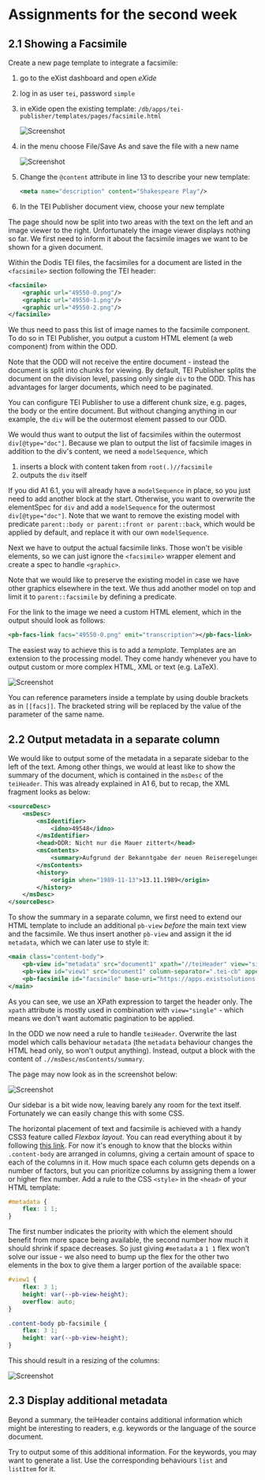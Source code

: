 # Assignments for the second week

## 2.1 Showing a Facsimile

Create a new page template to integrate a facsimile:

1. go to the eXist dashboard and open *eXide*
2. log in as user `tei`, password `simple`
3. in eXide open the existing template: `/db/apps/tei-publisher/templates/pages/facsimile.html`

    ![Screenshot](A2_eXide.png)

4. in the menu choose File/Save As and save the file with a new name

    ![Screenshot](A2_eXide_saveAs.png)

5. Change the `@content` attribute in line 13 to describe your new template:

    ```xml
    <meta name="description" content="Shakespeare Play"/>
    ```

6. In the TEI Publisher document view, choose your new template

The page should now be split into two areas with the text on the left and an image viewer to the right. Unfortunately the image viewer displays nothing so far. We first need to inform it about the facsimile images we want to be shown for a given document.

Within the Dodis TEI files, the facsimiles for a document are listed in the `<facsimile>` section following the TEI header:

```xml
<facsimile>
    <graphic url="49550-0.png"/>
    <graphic url="49550-1.png"/>
    <graphic url="49550-2.png"/>
</facsimile>
```

We thus need to pass this list of image names to the facsimile component. To do so in TEI Publisher, you output a custom HTML element (a web component) from within the ODD.

Note that the ODD will not receive the entire document - instead the document is split into chunks for viewing. By default, TEI Publisher splits the document on the division level, passing only single `div`  to the ODD. This has advantages for larger documents, which need to be paginated.

You can configure TEI Publisher to use a different chunk size, e.g. pages, the body or the entire document. But without changing anything in our example, the `div` will be the outermost element passed to our ODD.

We would thus want to output the list of facsimiles within the outermost `div[@type="doc"]`. Because we plan to output the list of facsimile images in addition to the div's content, we need a `modelSequence`, which

1. inserts a block with content taken from `root(.)//facsimile`
2. outputs the `div` itself

If you did A1 6.1, you will already have a `modelSequence` in place, so you just need to add another block at the start. Otherwise, you want to overwrite the elementSpec for `div` and add a `modelSequence` for the outermost `div[@type="doc"]`. Note that we want to remove the existing model with predicate `parent::body or parent::front or parent::back`, which would be applied by default, and replace it with our own `modelSequence`.

Next we have to output the actual facsimile links. Those won't be visible elements, so we can just ignore the `<facsimile>` wrapper element and create a spec to handle `<graphic>`.

Note that we would like to preserve the existing model in case we have other graphics elsewhere in the text. We thus add another model on top and limit it to `parent::facsimile` by defining a predicate.

For the link to the image we need a custom HTML element, which in the output should look as follows:

```xml
<pb-facs-link facs="49550-0.png" emit="transcription"></pb-facs-link>
```

The easiest way to achieve this is to add a *template*. Templates are an extension to the processing model. They come handy whenever you have to output custom or more complex HTML, XML or text (e.g. LaTeX).

![Screenshot](A2_template.png)

You can reference parameters inside a template by using double brackets as in `[[facs]]`. The bracketed string will be replaced by the value of the parameter of the same name.

## 2.2 Output metadata in a separate column

We would like to output some of the metadata in a separate sidebar to the left of the text. Among other things, we would at least like to show the summary of the document, which is contained in the `msDesc` of the `teiHeader`. This was already explained in A1 6, but to recap, the XML fragment looks as below:

```xml
<sourceDesc>
    <msDesc>
        <msIdentifier>
            <idno>49548</idno>
        </msIdentifier>
        <head>DDR: Nicht nur die Mauer zittert</head>
        <msContents>
            <summary>Aufgrund der Bekanntgabe der neuen Reiseregelungen für DDR-Bürger wird mit DDR-Vertreter Tschierlich unter anderem über die künftige Visapraxis der Schweiz gegenüber der DDR diskutiert.</summary>
        </msContents>
        <history>
            <origin when="1989-11-13">13.11.1989</origin>
        </history>
    </msDesc>
</sourceDesc>
```

To show the summary in a separate column, we first need to extend our HTML template to include an additional `pb-view` *before* the main text view and the facsimile. We thus insert another `pb-view` and assign it the id `metadata`, which we can later use to style it:

```xml
<main class="content-body">
    <pb-view id="metadata" src="document1" xpath="//teiHeader" view="single"></pb-view>
    <pb-view id="view1" src="document1" column-separator=".tei-cb" append-footnotes="append-footnotes" subscribe="transcription" emit="transcription" wait-for="#facsimile"/>
    <pb-facsimile id="facsimile" base-uri="https://apps.existsolutions.com/cantaloupe/iiif/2/" default-zoom-level="0" show-navigation-control="show-navigation-control" show-navigator="show-navigator" subscribe="transcription"/>
</main>
```

As you can see, we use an XPath expression to target the header only. The `xpath` attribute is mostly used in combination with `view="single"` - which means we don't want automatic pagination to be applied.

In the ODD we now need a rule to handle `teiHeader`. Overwrite the last model which calls behaviour `metadata` (the `metadata` behaviour changes the HTML head only, so won't output anything). Instead, output a block with the content of `.//msDesc/msContents/summary`.

The page may now look as in the screenshot below:

![Screenshot](A2_metadata1.png)

Our sidebar is a bit wide now, leaving barely any room for the text itself. Fortunately we can easily change this with some CSS.

The horizontal placement of text and facsimile is achieved with a handy CSS3 feature called *Flexbox layout*. You can read everything about it by following [this link](https://css-tricks.com/snippets/css/a-guide-to-flexbox/). For now it's enough to know that the blocks within `.content-body` are arranged in columns, giving a certain amount of space to each of the columns in it. How much space each column gets depends on a number of factors, but you can prioritize columns by assigning them a lower or higher flex number. Add a rule to the CSS `<style>` in the `<head>` of your HTML template:

```css
#metadata {
    flex: 1 1;
}
```

The first number indicates the priority with which the element should benefit from more space being available, the second number how much it should shrink if space decreases. So just giving `#metadata` a `1 1` flex won't solve our issue - we also need to bump up the flex for the other two elements in the box to give them a larger portion of the available space:

```css
#view1 {
    flex: 3 1;
    height: var(--pb-view-height);
    overflow: auto;
}

.content-body pb-facsimile {
    flex: 3 1;
    height: var(--pb-view-height);
}
```

This should result in a resizing of the columns:

![Screenshot](A2_metadata2.png)

## 2.3 Display additional metadata

Beyond a summary, the teiHeader contains additional information which might be interesting to readers, e.g. keywords or the language of the source document.

Try to output some of this additional information. For the keywords, you may want to generate a list. Use the corresponding behaviours `list` and `listItem` for it.
